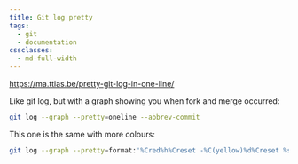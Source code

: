 ```yaml
---
title: Git log pretty
tags:
  - git
  - documentation
cssclasses:
  - md-full-width
---
```

https://ma.ttias.be/pretty-git-log-in-one-line/

Like git log, but with a graph showing you when fork and merge occurred:
```bash
git log --graph --pretty=oneline --abbrev-commit
```

This one is the same with more colours:
```bash
git log --graph --pretty=format:'%Cred%h%Creset -%C(yellow)%d%Creset %s %Cgreen(%cr) %C(bold blue)<%an>%Creset' --abbrev-commit
```
